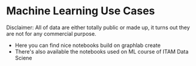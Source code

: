 # Machine Learning Use Cases

Disclaimer: All of data are either totally public or made up, it turns out they are not for any commercial purpose.

- Here you can find nice notebooks build on graphlab create 
- There's also available the notebooks used on ML course of ITAM Data Sciene
